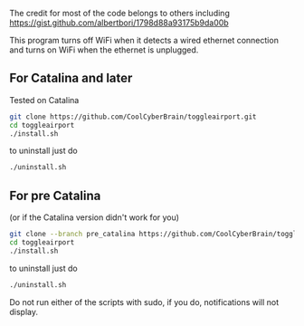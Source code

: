 The credit for most of the code belongs to others including https://gist.github.com/albertbori/1798d88a93175b9da00b

This program turns off WiFi when it detects a wired ethernet connection and turns on WiFi when the ethernet is unplugged.

## For Catalina and later ##
Tested on Catalina

```bash
git clone https://github.com/CoolCyberBrain/toggleairport.git
cd toggleairport
./install.sh
```

to uninstall just do
```bash
./uninstall.sh
```

## For pre Catalina ##
(or if the Catalina version didn't work for you)

```bash
git clone --branch pre_catalina https://github.com/CoolCyberBrain/toggleairport.git
cd toggleairport
./install.sh
```

to uninstall just do
```bash
./uninstall.sh
```

Do not run either of the scripts with sudo, if you do, notifications will not display.
